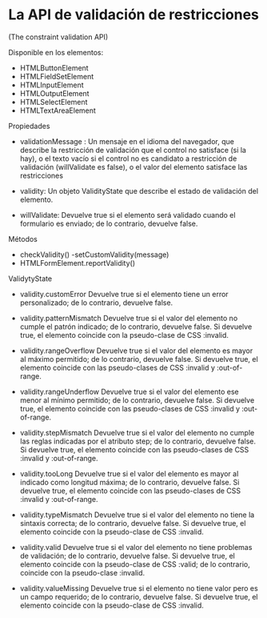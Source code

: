 # La API de validación de restricciones #

(The constraint validation API)

Disponible en los elementos:

- HTMLButtonElement
- HTMLFieldSetElement
- HTMLInputElement
- HTMLOutputElement
- HTMLSelectElement
- HTMLTextAreaElement

Propiedades

- validationMessage : Un mensaje en el idioma del navegador, que describe la restricción de validación que el control no satisface (si la hay), o el texto vacío si el control no es candidato a restricción de validación (willValidate es false), o el valor del elemento satisface las restricciones

- validity: Un objeto ValidityState que describe el estado de validación del elemento.

- willValidate: Devuelve true si el elemento será validado cuando el formulario es enviado; de lo contrario, devuelve false.

Métodos

- checkValidity()
-setCustomValidity(message)
- HTMLFormElement.reportValidity()

ValidytyState

- validity.customError	Devuelve true si el elemento tiene un error personalizado; de lo contrario, devuelve false.

- validity.patternMismatch	Devuelve true si el valor del elemento no cumple el patrón indicado; de lo contrario, devuelve false. Si devuelve true, el elemento coincide con la pseudo-clase de CSS :invalid.

- validity.rangeOverflow	Devuelve true si el valor del elemento es mayor al máximo permitido; de lo contrario, devuelve false. Si devuelve true, el elemento coincide con las pseudo-clases de CSS :invalid y :out-of-range.

- validity.rangeUnderflow	Devuelve true si el valor del elemento ese menor al mínimo permitido; de lo contrario, devuelve false. Si devuelve true, el elemento coincide con las pseudo-clases de CSS :invalid y :out-of-range.

- validity.stepMismatch	Devuelve true si el valor del elemento no cumple las reglas indicadas por el atributo step; de lo contrario, devuelve false. Si devuelve true, el elemento coincide con las pseudo-clases de CSS :invalid y :out-of-range.

- validity.tooLong	Devuelve true si el valor del elemento es mayor al indicado como longitud máxima; de lo contrario, devuelve false. Si devuelve true, el elemento coincide con las pseudo-clases de CSS :invalid y :out-of-range.

- validity.typeMismatch	Devuelve true si el valor del elemento no tiene la sintaxis correcta; de lo contrario, devuelve false. Si devuelve true, el elemento coincide con la pseudo-clase de CSS :invalid.

- validity.valid	Devuelve true si el valor del elemento no tiene problemas de validación; de lo contrario, devuelve false. Si devuelve true, el elemento coincide con la pseudo-clase de CSS :valid; de lo contrario, coincide con la pseudo-clase :invalid.

- validity.valueMissing	Devuelve true si el elemento no tiene valor pero es un campo requerido; de lo contrario, devuelve false. Si devuelve true, el elemento coincide con la pseudo-clase de CSS :invalid.
